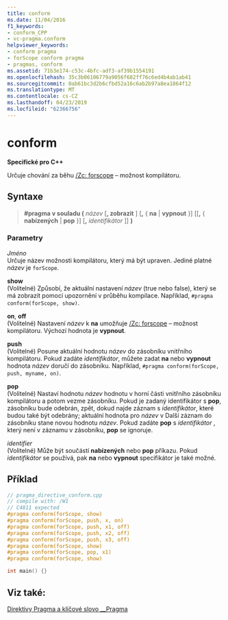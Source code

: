 ```yaml
---
title: conform
ms.date: 11/04/2016
f1_keywords:
- conform_CPP
- vc-pragma.conform
helpviewer_keywords:
- conform pragma
- forScope conform pragma
- pragmas, conform
ms.assetid: 71b3e174-c53c-4bfc-adf3-af39b1554191
ms.openlocfilehash: 35c3b06106779a9056f682ff76c6ed4b4ab1ab41
ms.sourcegitcommit: 0ab61bc3d2b6cfbd52a16c6ab2b97a8ea1864f12
ms.translationtype: MT
ms.contentlocale: cs-CZ
ms.lasthandoff: 04/23/2019
ms.locfileid: "62366756"
---
```

# <a name="conform"></a>conform
**Specifické pro C++**

Určuje chování za běhu [/Zc: forscope](../build/reference/zc-forscope-force-conformance-in-for-loop-scope.md) – možnost kompilátoru.

## <a name="syntax"></a>Syntaxe

> **#pragma v souladu (** *název* [**, zobrazit** ] [**,** { **na** | **vypnout** }] [[**,** { **nabízených** | **pop** }] [**,** *identifikátor* ]] **)**

### <a name="parameters"></a>Parametry

*Jméno*<br/>
Určuje název možnosti kompilátoru, který má být upraven. Jediné platné *název* je `forScope`.

**show**<br/>
(Volitelné) Způsobí, že aktuální nastavení *název* (true nebo false), který se má zobrazit pomocí upozornění v průběhu kompilace. Například, `#pragma conform(forScope, show)`.

**on**, **off**<br/>
(Volitelné) Nastavení *název* k **na** umožňuje [/Zc: forscope](../build/reference/zc-forscope-force-conformance-in-for-loop-scope.md) – možnost kompilátoru. Výchozí hodnota je **vypnout**.

**push**<br/>
(Volitelné) Posune aktuální hodnotu *název* do zásobníku vnitřního kompilátoru. Pokud zadáte *identifikátor*, můžete zadat **na** nebo **vypnout** hodnota *název* doručí do zásobníku. Například, `#pragma conform(forScope, push, myname, on)`.

**pop**<br/>
(Volitelné) Nastaví hodnotu *název* hodnotu v horní části vnitřního zásobníku kompilátoru a potom vezme zásobníku. Pokud je zadaný identifikátor s **pop**, zásobníku bude odebrán, zpět, dokud najde záznam s *identifikátor*, které budou také být odebrány; aktuální hodnota pro *název* v Další záznam do zásobníku stane novou hodnotu *název*. Pokud zadáte **pop** s *identifikátor* , který není v záznamu v zásobníku, **pop** se ignoruje.

*identifier*<br/>
(Volitelné) Může být součástí **nabízených** nebo **pop** příkazu. Pokud *identifikátor* se používá, pak **na** nebo **vypnout** specifikátor je také možné.

## <a name="example"></a>Příklad

```cpp
// pragma_directive_conform.cpp
// compile with: /W1
// C4811 expected
#pragma conform(forScope, show)
#pragma conform(forScope, push, x, on)
#pragma conform(forScope, push, x1, off)
#pragma conform(forScope, push, x2, off)
#pragma conform(forScope, push, x3, off)
#pragma conform(forScope, show)
#pragma conform(forScope, pop, x1)
#pragma conform(forScope, show)

int main() {}
```

## <a name="see-also"></a>Viz také:

[Direktivy Pragma a klíčové slovo __Pragma](../preprocessor/pragma-directives-and-the-pragma-keyword.md)